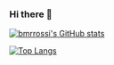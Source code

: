 ### Hi there 👋

<!--
**bmrrossi/bmrrossi** is a ✨ _special_ ✨ repository because its `README.md` (this file) appears on your GitHub profile.

Here are some ideas to get you started:

- 🔭 I’m currently working on ...
- 🌱 I’m currently learning ...
- 👯 I’m looking to collaborate on ...
- 🤔 I’m looking for help with ...
- 💬 Ask me about ...
- 📫 How to reach me: ...
- 😄 Pronouns: ...
- ⚡ Fun fact: ...
-->

[![bmrrossi's GitHub stats](https://github-readme-stats.vercel.app/api?username=bmrrossi)](https://github.com/bmrrossi/github-readme-stats)

[![Top Langs](https://github-readme-stats.vercel.app/api/top-langs/?username=bmrrossi)](https://github.com/bmrrossi/github-readme-stats)
